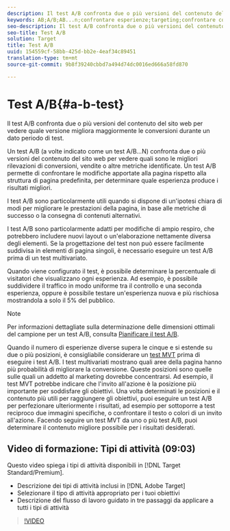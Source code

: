 ```yaml
---
description: Il test A/B confronta due o più versioni del contenuto del sito web per vedere quale versione migliora maggiormente le conversioni durante un dato periodo di test.
keywords: AB;A/B;AB...n;confrontare esperienze;targeting;confrontare contenuti
seo-description: Il test A/B confronta due o più versioni del contenuto del sito web per vedere quale versione migliora maggiormente le conversioni durante un dato periodo di test.
seo-title: Test A/B
solution: Target
title: Test A/B
uuid: 154559cf-58bb-425d-bb2e-4eaf34c89451
translation-type: tm+mt
source-git-commit: 9b8f39240cbbd7a494d74dc0016ed666a58fd870

---
```



# Test A/B{#a-b-test}

Il test A/B confronta due o più versioni del contenuto del sito web per vedere quale versione migliora maggiormente le conversioni durante un dato periodo di test.

Un test A/B (a volte indicato come un test A/B...N) confronta due o più versioni del contenuto del sito web per vedere quali sono le migliori rilevazioni di conversioni, vendite o altre metriche identificate. Un test A/B permette di confrontare le modifiche apportate alla pagina rispetto alla struttura di pagina predefinita, per determinare quale esperienza produce i risultati migliori.

I test A/B sono particolarmente utili quando si dispone di un&#39;ipotesi chiara di modi per migliorare le prestazioni della pagina, in base alle metriche di successo o la consegna di contenuti alternativi.

I test A/B sono particolarmente adatti per modifiche di ampio respiro, che potrebbero includere nuovi layout o un&#39;elaborazione nettamente diversa degli elementi. Se la progettazione del test non può essere facilmente suddivisa in elementi di pagina singoli, è necessario eseguire un test A/B prima di un test multivariato.

Quando viene configurato il test, è possibile determinare la percentuale di visitatori che visualizzano ogni esperienza. Ad esempio, è possibile suddividere il traffico in modo uniforme tra il controllo e una seconda esperienza, oppure è possibile testare un&#39;esperienza nuova e più rischiosa mostrandola a solo il 5% del pubblico.

>[!NOTE]
>
>Per informazioni dettagliate sulla determinazione delle dimensioni ottimali del campione per un test A/B, consulta [Pianificare il test A/B](../../c-activities/t-test-ab/sample-size-determination.md#concept_2801F552DB874C20B8A17C1B774C0383).

Quando il numero di esperienze diverse supera le cinque e si estende su due o più posizioni, è consigliabile considerare un [test MVT](https://marketing.adobe.com/resources/help/en_US/target/mvt/) prima di eseguire i test A/B. I test multivariati mostrano quali aree della pagina hanno più probabilità di migliorare la conversione. Queste posizioni sono quelle sulle quali un addetto al marketing dovrebbe concentrarsi. Ad esempio, il test MVT potrebbe indicare che l&#39;invito all&#39;azione è la posizione più importante per soddisfare gli obiettivi. Una volta determinati le posizioni e il contenuto più utili per raggiungere gli obiettivi, puoi eseguire un test A/B per perfezionare ulteriormente i risultati, ad esempio per sottoporre a test reciproco due immagini specifiche, o confrontare il testo o colori di un invito all&#39;azione. Facendo seguire un test MVT da uno o più test A/B, puoi determinare il contenuto migliore possibile per i risultati desiderati.

## Video di formazione: Tipi di attività (09:03)

Questo video spiega i tipi di attività disponibili in [!DNL Target Standard/Premium].

* Descrizione dei tipi di attività inclusi in [!DNL Adobe Target]
* Selezionare il tipo di attività appropriato per i tuoi obiettivi
* Descrizione del flusso di lavoro guidato in tre passaggi da applicare a tutti i tipi di attività

>[!VIDEO](https://video.tv.adobe.com/v/17386)
